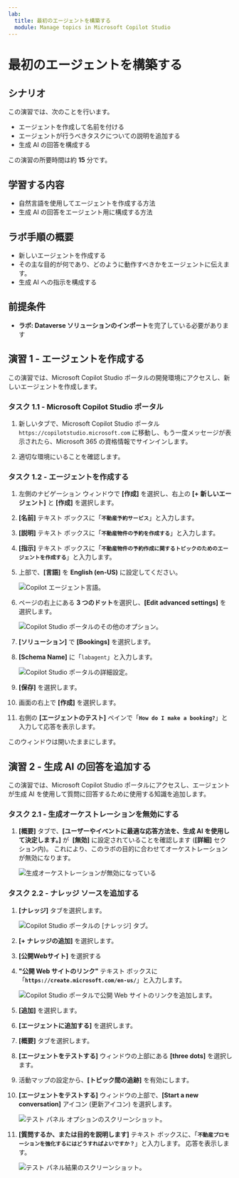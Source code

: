 ```yaml
---
lab:
  title: 最初のエージェントを構築する
  module: Manage topics in Microsoft Copilot Studio
---
```


# 最初のエージェントを構築する

## シナリオ

この演習では、次のことを行います。

- エージェントを作成して名前を付ける
- エージェントが行うべきタスクについての説明を追加する
- 生成 AI の回答を構成する

この演習の所要時間は約 **15** 分です。

## 学習する内容

- 自然言語を使用してエージェントを作成する方法
- 生成 AI の回答をエージェント用に構成する方法

## ラボ手順の概要

- 新しいエージェントを作成する
- その主な目的が何であり、どのように動作すべきかをエージェントに伝えます。
- 生成 AI への指示を構成する
  
## 前提条件

- **ラボ: Dataverse ソリューションのインポート**を完了している必要があります

## 演習 1 - エージェントを作成する

この演習では、Microsoft Copilot Studio ポータルの開発環境にアクセスし、新しいエージェントを作成します。

### タスク 1.1 - Microsoft Copilot Studio ポータル

1. 新しいタブで、Microsoft Copilot Studio ポータル `https://copilotstudio.microsoft.com` に移動し、もう一度メッセージが表示されたら、Microsoft 365 の資格情報でサインインします。

1. 適切な環境にいることを確認します。

### タスク 1.2 - エージェントを作成する

1. 左側のナビゲーション ウィンドウで **[作成]** を選択し、右上の **[+ 新しいエージェント]** と **[作成]** を選択します。

1. **[名前]** テキスト ボックスに「**`不動産予約サービス`**」と入力します。

1. **[説明]** テキスト ボックスに「**`不動産物件の予約を作成する`**」と入力します。

1. **[指示]** テキスト ボックスに「**`不動産物件の予約作成に関するトピックのためのエージェントを作成する`**」と入力します。

1. 上部で、**[言語]** を **English (en-US)** に設定してください。

    ![Copilot エージェント言語。](../media/copilot-agent-language.png)

1. ページの右上にある **3 つのドット**を選択し、**[Edit advanced settings]** を選択します。

    ![Copilot Studio ポータルのその他のオプション。](../media/copilot-studio-more-options-2.png)

1. **[ソリューション]** で **[Bookings]** を選択します。

1. **[Schema Name]** に「`labagent`」と入力します。

    ![Copilot Studio ポータルの詳細設定。](../media/copilot-studio-advanced-settings.png)

1. **[保存]** を選択します。

1. 画面の右上で **[作成]** を選択します。

1. 右側の **[エージェントのテスト]** ペインで「**`How do I make a booking?`**」と入力して応答を表示します。

このウィンドウは開いたままにします。

## 演習 2 - 生成 AI の回答を追加する

この演習では、Microsoft Copilot Studio ポータルにアクセスし、エージェントが生成 AI を使用して質問に回答するために使用する知識を追加します。

### タスク 2.1 - 生成オーケストレーションを無効にする

1. **[概要]** タブで、**[ユーザーやイベントに最適な応答方法を、生成 AI を使用して決定します。]** が  **[無効]** に設定されていることを確認します (**[詳細]** セクション内)。 これにより、このラボの目的に合わせてオーケストレーションが無効になります。

    ![生成オーケストレーションが無効になっている](../media/settings-generative-ai-1.png)

### タスク 2.2 - ナレッジ ソースを追加する

1. **[ナレッジ]** タブを選択します。

    ![Copilot Studio ポータルの [ナレッジ] タブ。](../media/knowledge-tab.png)

1. **[+ ナレッジの追加]** を選択します。

1. **[公開Webサイト]** を選択する

1. **"公開 Web サイトのリンク"** テキスト ボックスに「**`https://create.microsoft.com/en-us/`**」と入力します。

    ![Copilot Studio ポータルで公開 Web サイトのリンクを追加します。](../media/add-website-knowledge-source.png)

1. **[追加]** を選択します。

1. **[エージェントに追加する]** を選択します。

1. **[概要]** タブを選択します。

1. **[エージェントをテストする]** ウィンドウの上部にある **[three dots]** を選択します。

1. 活動マップの設定から、**[トピック間の追跡]** を有効にします。


1. **[エージェントをテストする]** ウィンドウの上部で、**[Start a new conversation]** アイコン (更新アイコン) を選択します。

    ![テスト パネル オプションのスクリーンショット。](../media/copilot-test-pane-start-new-conversation.png)

1. **[質問するか、または目的を説明します]** テキスト ボックスに、「**`不動産プロモーションを強化するにはどうすればよいですか？`**」と入力します。 応答を表示します。 

    ![テスト パネル結果のスクリーンショット。](../media/test-pane-results.png)
